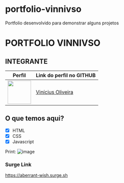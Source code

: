 # portfolio-vinnivso
Portfolio desenvolvido para demonstrar alguns projetos

# PORTFOLIO VINNIVSO

## INTEGRANTE
Perfil      | Link do perfil no GITHUB
--------- | ------
[<img src="https://avatars.githubusercontent.com/u/52759918?v=4" width="75px;"/>](https://github.com/vinnivso) | [Vinícius Oliveira](https://github.com/vinnivso)

## O que temos aqui?
- [x]  HTML
- [x]  CSS
- [x]  Javascript

Print:
![image](https://user-images.githubusercontent.com/52759918/148209156-b4f122d1-7b1c-4713-9ee7-5c3919d7aa34.png)


### Surge Link
https://aberrant-wish.surge.sh
